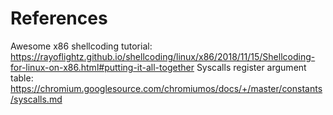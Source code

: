 # References
Awesome x86 shellcoding tutorial: https://rayoflightz.github.io/shellcoding/linux/x86/2018/11/15/Shellcoding-for-linux-on-x86.html#putting-it-all-together
Syscalls register argument table: https://chromium.googlesource.com/chromiumos/docs/+/master/constants/syscalls.md